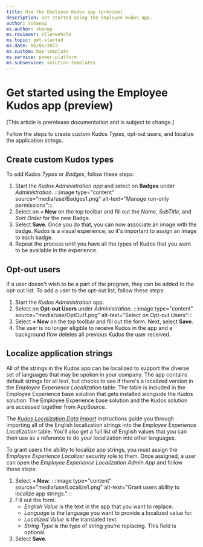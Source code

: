 ```yaml
---
title: Use the Employee Kudos app (preview)
description: Get started using the Employee Kudos app.
author: tshanep
ms.author: shanep
ms.reviewer: ellenwehrle
ms.topic: get-started
ms.date: 06/06/2023
ms.custom: bap-template
ms.service: power-platform
ms.subservice: solution-templates
---
```


# Get started using the Employee Kudos app (preview)

[This article is prerelease documentation and is subject to change.]

Follow the steps to create custom Kudos *Types*, opt-out users, and localize the application strings.

## Create custom Kudos types

To add Kudos *Types* or *Badges*, follow these steps:

1. Start the *Kudos Administration app* and select on **Badges** under *Administration*.
:::image type="content" source="media/use/Badges1.png" alt-text="Manage run-only permissions":::
1. Select on **+ New** on the top toolbar and fill out the *Name*, *SubTitle*, and *Sort Order* for the new Badge.
1. Select **Save**. Once you do that, you can now associate an image with the badge. Kudos is a visual experience, so it's important to assign an image to each badge.
1. Repeat the process until you have all the types of Kudos that you want to be available in the experience.

## Opt-out users

If a user doesn't wish to be a part of the program, they can be added to the opt-out list. To add a user to the opt-out list, follow these steps:

1. Start the *Kudos Administration* app.
1. Select on **Opt-out Users** under *Administration*.
:::image type="content" source="media/use/OptOut1.png" alt-text="Select on Opt-out Users":::
1. Select **+ New** on the top toolbar and fill out the form. Next, select **Save**.
1. The user is no longer eligible to receive Kudos in the app and a background flow deletes all previous Kudos the user received.

## Localize application strings

All of the strings in the Kudos app can be localized to support the diverse set of languages that may be spoken in your company. The app contains default strings for all text, but checks to see if there's a localized version in the *Employee Experience Localization* table. The table is included in the Employee Experience base solution that gets installed alongside the Kudos solution. The Employee Experience base solution and the Kudos solution are accessed together from AppSource.

The [*Kudos Localization Data Import*](http://aka/ms/KudosLocalization) instructions guide you through importing all of the English localization strings into the *Employee Experience Localization* table. You'll also get a full list of English values that you can then use as a reference to do your localization into other languages.

To grant users the ability to localize app strings, you must assign the *Employee Experience Localizer* security role to them. Once assigned, a user can open the *Employee Experience Localization Admin App* and follow these steps:

1. Select **+ New**.
:::image type="content" source="media/use/Localize1.png" alt-text="Grant users ability to localize app strings.":::
1. Fill out the form.
    - *English Value* is the text in the app that you want to replace.
    - *Language* is the language you want to provide a localized value for.
    - *Localized Value* is the translated text.
    - *String Type* is the type of string you're replacing. This field is optional.
1. Select **Save**.
